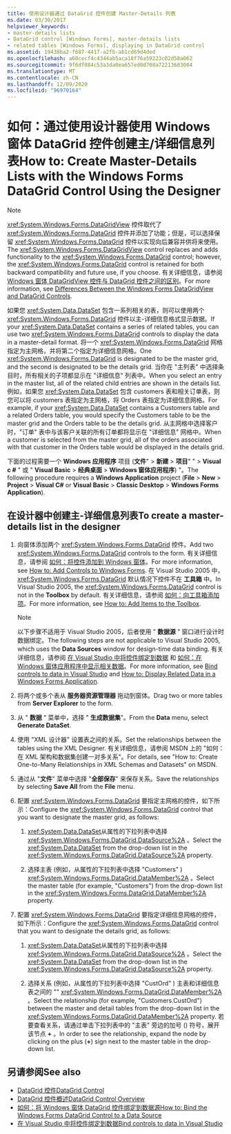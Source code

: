 ```yaml
---
title: 使用设计器通过 DataGrid 控件创建 Master-Details 列表
ms.date: 03/30/2017
helpviewer_keywords:
- master-details lists
- DataGrid control [Windows Forms], master-details lists
- related tables [Windows Forms], displaying in DataGrid control
ms.assetid: 19438ba2-f687-4417-a2fb-ab1cd69d4ded
ms.openlocfilehash: a60cecf4c4344ab5aca18f76a59223c02d58a062
ms.sourcegitcommit: 9f6df084c53a3da0ea657ed0d708a72213683084
ms.translationtype: MT
ms.contentlocale: zh-CN
ms.lasthandoff: 12/09/2020
ms.locfileid: "96970164"
---
```

# <a name="how-to-create-master-details-lists-with-the-windows-forms-datagrid-control-using-the-designer"></a><span data-ttu-id="2b160-102">如何：通过使用设计器使用 Windows 窗体 DataGrid 控件创建主/详细信息列表</span><span class="sxs-lookup"><span data-stu-id="2b160-102">How to: Create Master-Details Lists with the Windows Forms DataGrid Control Using the Designer</span></span>

> [!NOTE]
> <span data-ttu-id="2b160-103"><xref:System.Windows.Forms.DataGridView> 控件取代了 <xref:System.Windows.Forms.DataGrid> 控件并添加了功能；但是，可以选择保留 <xref:System.Windows.Forms.DataGrid> 控件以实现向后兼容并供将来使用。</span><span class="sxs-lookup"><span data-stu-id="2b160-103">The <xref:System.Windows.Forms.DataGridView> control replaces and adds functionality to the <xref:System.Windows.Forms.DataGrid> control; however, the <xref:System.Windows.Forms.DataGrid> control is retained for both backward compatibility and future use, if you choose.</span></span> <span data-ttu-id="2b160-104">有关详细信息，请参阅 [Windows 窗体 DataGridView 控件与 DataGrid 控件之间的区别](differences-between-the-windows-forms-datagridview-and-datagrid-controls.md)。</span><span class="sxs-lookup"><span data-stu-id="2b160-104">For more information, see [Differences Between the Windows Forms DataGridView and DataGrid Controls](differences-between-the-windows-forms-datagridview-and-datagrid-controls.md).</span></span>

 <span data-ttu-id="2b160-105">如果您 <xref:System.Data.DataSet> 包含一系列相关的表，则可以使用两个 <xref:System.Windows.Forms.DataGrid> 控件以主-详细信息格式显示数据。</span><span class="sxs-lookup"><span data-stu-id="2b160-105">If your <xref:System.Data.DataSet> contains a series of related tables, you can use two <xref:System.Windows.Forms.DataGrid> controls to display the data in a master-detail format.</span></span> <span data-ttu-id="2b160-106">将一个 <xref:System.Windows.Forms.DataGrid> 网格指定为主网格，并将第二个指定为详细信息网格。</span><span class="sxs-lookup"><span data-stu-id="2b160-106">One <xref:System.Windows.Forms.DataGrid> is designated to be the master grid, and the second is designated to be the details grid.</span></span> <span data-ttu-id="2b160-107">当你在 "主列表" 中选择条目时，所有相关的子项都显示在 "详细信息" 列表中。</span><span class="sxs-lookup"><span data-stu-id="2b160-107">When you select an entry in the master list, all of the related child entries are shown in the details list.</span></span> <span data-ttu-id="2b160-108">例如，如果您 <xref:System.Data.DataSet> 包含 customers 表和相关订单表，则您可以将 customers 表指定为主网格，将 Orders 表指定为详细信息网格。</span><span class="sxs-lookup"><span data-stu-id="2b160-108">For example, if your <xref:System.Data.DataSet> contains a Customers table and a related Orders table, you would specify the Customers table to be the master grid and the Orders table to be the details grid.</span></span> <span data-ttu-id="2b160-109">从主网格中选择客户时，"订单" 表中与该客户关联的所有订单都将显示在 "详细信息" 网格中。</span><span class="sxs-lookup"><span data-stu-id="2b160-109">When a customer is selected from the master grid, all of the orders associated with that customer in the Orders table would be displayed in the details grid.</span></span>

 <span data-ttu-id="2b160-110">下面的过程需要一个 **Windows 应用程序** 项目 (**文件**"  >  **新建**  >  **项目**" "  >  **Visual c #** " 或 " **Visual Basic**  >  **经典桌面**  >  **Windows 窗体应用程序**) "。</span><span class="sxs-lookup"><span data-stu-id="2b160-110">The following procedure requires a **Windows Application** project (**File** > **New** > **Project** > **Visual C#** or **Visual Basic** > **Classic Desktop** > **Windows Forms Application**).</span></span>

## <a name="to-create-a-master-details-list-in-the-designer"></a><span data-ttu-id="2b160-111">在设计器中创建主-详细信息列表</span><span class="sxs-lookup"><span data-stu-id="2b160-111">To create a master-details list in the designer</span></span>

1. <span data-ttu-id="2b160-112">向窗体添加两个 <xref:System.Windows.Forms.DataGrid> 控件。</span><span class="sxs-lookup"><span data-stu-id="2b160-112">Add two <xref:System.Windows.Forms.DataGrid> controls to the form.</span></span> <span data-ttu-id="2b160-113">有关详细信息，请参阅 [如何：将控件添加到 Windows 窗体](how-to-add-controls-to-windows-forms.md)。</span><span class="sxs-lookup"><span data-stu-id="2b160-113">For more information, see [How to: Add Controls to Windows Forms](how-to-add-controls-to-windows-forms.md).</span></span> <span data-ttu-id="2b160-114">在 Visual Studio 2005 中， <xref:System.Windows.Forms.DataGrid> 默认情况下控件不在 **工具箱** 中。</span><span class="sxs-lookup"><span data-stu-id="2b160-114">In Visual Studio 2005, the <xref:System.Windows.Forms.DataGrid> control is not in the **Toolbox** by default.</span></span> <span data-ttu-id="2b160-115">有关详细信息，请参阅 [如何：向工具箱添加项](/previous-versions/visualstudio/visual-studio-2010/ms165355(v=vs.100))。</span><span class="sxs-lookup"><span data-stu-id="2b160-115">For more information, see [How to: Add Items to the Toolbox](/previous-versions/visualstudio/visual-studio-2010/ms165355(v=vs.100)).</span></span>

    > [!NOTE]
    > <span data-ttu-id="2b160-116">以下步骤不适用于 Visual Studio 2005，后者使用 " **数据源** " 窗口进行设计时数据绑定。</span><span class="sxs-lookup"><span data-stu-id="2b160-116">The following steps are not applicable to Visual Studio 2005, which uses the **Data Sources** window for design-time data binding.</span></span> <span data-ttu-id="2b160-117">有关详细信息，请参阅 [在 Visual Studio 中将控件绑定到数据](/visualstudio/data-tools/bind-controls-to-data-in-visual-studio) 和 [如何：在 Windows 窗体应用程序中显示相关数据](/previous-versions/visualstudio/visual-studio-2013/57tx3hhe(v=vs.120))。</span><span class="sxs-lookup"><span data-stu-id="2b160-117">For more information, see [Bind controls to data in Visual Studio](/visualstudio/data-tools/bind-controls-to-data-in-visual-studio) and [How to: Display Related Data in a Windows Forms Application](/previous-versions/visualstudio/visual-studio-2013/57tx3hhe(v=vs.120)).</span></span>

2. <span data-ttu-id="2b160-118">将两个或多个表从 **服务器资源管理器** 拖动到窗体。</span><span class="sxs-lookup"><span data-stu-id="2b160-118">Drag two or more tables from **Server Explorer** to the form.</span></span>

3. <span data-ttu-id="2b160-119">从 " **数据** " 菜单中，选择 " **生成数据集**"。</span><span class="sxs-lookup"><span data-stu-id="2b160-119">From the **Data** menu, select **Generate DataSet**.</span></span>

4. <span data-ttu-id="2b160-120">使用 "XML 设计器" 设置表之间的关系。</span><span class="sxs-lookup"><span data-stu-id="2b160-120">Set the relationships between the tables using the XML Designer.</span></span> <span data-ttu-id="2b160-121">有关详细信息，请参阅 MSDN 上的 "如何：在 XML 架构和数据集创建一对多关系"。</span><span class="sxs-lookup"><span data-stu-id="2b160-121">For details, see "How to: Create One-to-Many Relationships in XML Schemas and Datasets" on MSDN.</span></span>

5. <span data-ttu-id="2b160-122">通过从 "**文件**" 菜单中选择 "**全部保存**" 来保存关系。</span><span class="sxs-lookup"><span data-stu-id="2b160-122">Save the relationships by selecting **Save All** from the **File** menu.</span></span>

6. <span data-ttu-id="2b160-123">配置 <xref:System.Windows.Forms.DataGrid> 要指定主网格的控件，如下所示：</span><span class="sxs-lookup"><span data-stu-id="2b160-123">Configure the <xref:System.Windows.Forms.DataGrid> control that you want to designate the master grid, as follows:</span></span>

    1. <span data-ttu-id="2b160-124"><xref:System.Data.DataSet>从属性的下拉列表中选择 <xref:System.Windows.Forms.DataGrid.DataSource%2A> 。</span><span class="sxs-lookup"><span data-stu-id="2b160-124">Select the <xref:System.Data.DataSet> from the drop-down list in the <xref:System.Windows.Forms.DataGrid.DataSource%2A> property.</span></span>

    2. <span data-ttu-id="2b160-125">选择主表 (例如，从属性的下拉列表中选择 "Customers" ) <xref:System.Windows.Forms.DataGrid.DataMember%2A> 。</span><span class="sxs-lookup"><span data-stu-id="2b160-125">Select the master table (for example, "Customers") from the drop-down list in the <xref:System.Windows.Forms.DataGrid.DataMember%2A> property.</span></span>

7. <span data-ttu-id="2b160-126">配置 <xref:System.Windows.Forms.DataGrid> 要指定详细信息网格的控件，如下所示：</span><span class="sxs-lookup"><span data-stu-id="2b160-126">Configure the <xref:System.Windows.Forms.DataGrid> control that you want to designate the details grid, as follows:</span></span>

    1. <span data-ttu-id="2b160-127"><xref:System.Data.DataSet>从属性的下拉列表中选择 <xref:System.Windows.Forms.DataGrid.DataSource%2A> 。</span><span class="sxs-lookup"><span data-stu-id="2b160-127">Select the <xref:System.Data.DataSet> from the drop-down list in the <xref:System.Windows.Forms.DataGrid.DataSource%2A> property.</span></span>

    2. <span data-ttu-id="2b160-128">选择关系 (例如，从属性的下拉列表中选择 "CustOrd" ) 主表和详细信息表之间的 "" <xref:System.Windows.Forms.DataGrid.DataMember%2A> 。</span><span class="sxs-lookup"><span data-stu-id="2b160-128">Select the relationship (for example, "Customers.CustOrd") between the master and detail tables from the drop-down list in the <xref:System.Windows.Forms.DataGrid.DataMember%2A> property.</span></span> <span data-ttu-id="2b160-129">若要查看关系，请通过单击下拉列表中的 "主表" 旁边的加号 () 符号，展开该节点 **+** 。</span><span class="sxs-lookup"><span data-stu-id="2b160-129">In order to see the relationship, expand the node by clicking on the plus (**+**) sign next to the master table in the drop-down list.</span></span>

## <a name="see-also"></a><span data-ttu-id="2b160-130">另请参阅</span><span class="sxs-lookup"><span data-stu-id="2b160-130">See also</span></span>

- [<span data-ttu-id="2b160-131">DataGrid 控件</span><span class="sxs-lookup"><span data-stu-id="2b160-131">DataGrid Control</span></span>](datagrid-control-windows-forms.md)
- [<span data-ttu-id="2b160-132">DataGrid 控件概述</span><span class="sxs-lookup"><span data-stu-id="2b160-132">DataGrid Control Overview</span></span>](datagrid-control-overview-windows-forms.md)
- [<span data-ttu-id="2b160-133">如何：将 Windows 窗体 DataGrid 控件绑定到数据源</span><span class="sxs-lookup"><span data-stu-id="2b160-133">How to: Bind the Windows Forms DataGrid Control to a Data Source</span></span>](how-to-bind-the-windows-forms-datagrid-control-to-a-data-source.md)
- [<span data-ttu-id="2b160-134">在 Visual Studio 中将控件绑定到数据</span><span class="sxs-lookup"><span data-stu-id="2b160-134">Bind controls to data in Visual Studio</span></span>](/visualstudio/data-tools/bind-controls-to-data-in-visual-studio)

